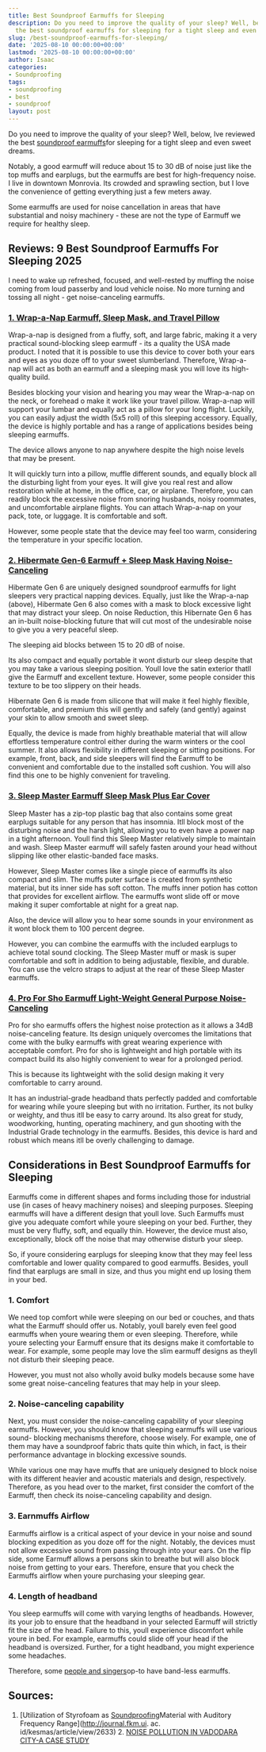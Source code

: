 ```yaml
---
title: Best Soundproof Earmuffs for Sleeping
description: Do you need to improve the quality of your sleep? Well, below, Ive reviewed
  the best soundproof earmuffs for sleeping for a tight sleep and even sweet dreams....
slug: /best-soundproof-earmuffs-for-sleeping/
date: '2025-08-10 00:00:00+00:00'
lastmod: '2025-08-10 00:00:00+00:00'
author: Isaac
categories:
- Soundproofing
tags:
- soundproofing
- best
- soundproof
layout: post
---
```

Do you need to improve the quality of your sleep? Well, below, Ive reviewed the best [soundproof earmuffs](https://patents.google.com/patent/US9585792B2/en)for sleeping for a tight sleep and even sweet dreams.

Notably, a good earmuff will reduce about 15 to 30 dB of noise just like the top muffs and earplugs, but the earmuffs are best for high-frequency noise. I live in downtown Monrovia. Its crowded and sprawling section, but I love the convenience of getting everything just a few meters away.

Some earmuffs are used for noise cancellation in areas that have substantial and noisy machinery - these are not the type of Earmuff we require for healthy sleep.

##  Reviews: 9 Best Soundproof Earmuffs For Sleeping 2025

I need to wake up refreshed, focused, and well-rested by muffing the noise coming from loud passerby and loud vehicle noise. No more turning and tossing all night - get noise-canceling earmuffs.

###  [1. Wrap-a-Nap Earmuff, Sleep Mask, and Travel Pillow](https://www.amazon.com/dp/B00ZTC56O4/?tag=p-policy-20)

Wrap-a-nap is designed from a fluffy, soft, and large fabric, making it a very practical sound-blocking sleep earmuff - its a quality the USA made product. I noted that it is possible to use this device to cover both your ears and eyes as you doze off to your sweet slumberland. Therefore, Wrap-a-nap will act as both an earmuff and a sleeping mask you will love its high-quality build.

Besides blocking your vision and hearing you may wear the Wrap-a-nap on the neck, or forehead o make it work like your travel pillow. Wrap-a-nap will support your lumbar and equally act as a pillow for your long flight. Luckily, you can easily adjust the width (5x5 roll) of this sleeping accessory. Equally, the device is highly portable and has a range of applications besides being sleeping earmuffs.

The device allows anyone to nap anywhere despite the high noise levels that may be present.

It will quickly turn into a pillow, muffle different sounds, and equally block all the disturbing light from your eyes. It will give you real rest and allow restoration while at home, in the office, car, or airplane. Therefore, you can readily block the excessive noise from snoring husbands, noisy roommates, and uncomfortable airplane flights. You can attach Wrap-a-nap on your pack, tote, or luggage. It is comfortable and soft.

However, some people state that the device may feel too warm, considering the temperature in your specific location.

###  [2. Hibermate Gen-6 Earmuff + Sleep Mask Having Noise-Canceling](https://www.amazon.com/dp/B07DHD4HPQ/?tag=p-policy-20)

Hibermate Gen 6 are uniquely designed soundproof earmuffs for light sleepers very practical napping devices. Equally, just like the Wrap-a-nap (above), Hibermate Gen 6 also comes with a mask to block excessive light that may distract your sleep. On noise Reduction, this Hibernate Gen 6 has an in-built noise-blocking future that will cut most of the undesirable noise to give you a very peaceful sleep.

The sleeping aid blocks between 15 to 20 dB of noise.

Its also compact and equally portable it wont disturb our sleep despite that you may take a various sleeping position. Youll love the satin exterior thatll give the Earmuff and excellent texture. However, some people consider this texture to be too slippery on their heads.

Hibernate Gen 6 is made from silicone that will make it feel highly flexible, comfortable, and premium this will gently and safely (and gently) against your skin to allow smooth and sweet sleep.

Equally, the device is made from highly breathable material that will allow effortless temperature control either during the warm winters or the cool summer. It also allows flexibility in different sleeping or sitting positions. For example, front, back, and side sleepers will find the Earmuff to be convenient and comfortable due to the installed soft cushion. You will also find this one to be highly convenient for traveling.

###  [3. Sleep Master Earmuff Sleep Mask Plus Ear Cover](https://www.amazon.com/dp/B0015NZ6FK/?tag=p-policy-20)

Sleep Master has a zip-top plastic bag that also contains some great earplugs suitable for any person that has insomnia. Itll block most of the disturbing noise and the harsh light, allowing you to even have a power nap in a tight afternoon. Youll find this Sleep Master relatively simple to maintain and wash. Sleep Master earmuff will safely fasten around your head without slipping like other elastic-banded face masks.

However, Sleep Master comes like a single piece of earmuffs its also compact and slim. The muffs puter surface is created from synthetic material, but its inner side has soft cotton. The muffs inner potion has cotton that provides for excellent airflow. The earmuffs wont slide off or move making it super comfortable at night for a great nap.

Also, the device will allow you to hear some sounds in your environment as it wont block them to 100 percent degree.

However, you can combine the earmuffs with the included earplugs to achieve total sound clocking. The Sleep Master muff or mask is super comfortable and soft in addition to being adjustable, flexible, and durable. You can use the velcro straps to adjust at the rear of these Sleep Master earmuffs.

###  [4. Pro For Sho Earmuff Light-Weight General Purpose Noise-Canceling](https://www.amazon.com/dp/B017RZ45F6/?tag=p-policy-20)

Pro for sho earmuffs offers the highest noise protection as it allows a 34dB noise-canceling feature. Its design uniquely overcomes the limitations that come with the bulky earmuffs with great wearing experience with acceptable comfort. Pro for sho is lightweight and high portable with its compact build its also highly convenient to wear for a prolonged period.

This is because its lightweight with the solid design making it very comfortable to carry around.

It has an industrial-grade headband thats perfectly padded and comfortable for wearing while youre sleeping but with no irritation. Further, its not bulky or weighty, and thus itll be easy to carry around. Its also great for study, woodworking, hunting, operating machinery, and gun shooting with the Industrial Grade technology in the earmuffs. Besides, this device is hard and robust which means itll be overly challenging to damage.

##  Considerations in Best Soundproof Earmuffs for Sleeping

Earmuffs come in different shapes and forms including those for industrial use (in cases of heavy machinery noises) and sleeping purposes. Sleeping earmuffs will have a different design that youll love. Such Earmuffs must give you adequate comfort while youre sleeping on your bed. Further, they must be very fluffy, soft, and equally thin. However, the device must also, exceptionally, block off the noise that may otherwise disturb your sleep.

So, if youre considering earplugs for sleeping know that they may feel less comfortable and lower quality compared to good earmuffs. Besides, youll find that earplugs are small in size, and thus you might end up losing them in your bed.

###  1. Comfort

We need top comfort while were sleeping on our bed or couches, and thats what the Earmuff should offer us. Notably, youll barely even feel good earmuffs when youre wearing them or even sleeping. Therefore, while youre selecting your Earmuff ensure that its designs make it comfortable to wear. For example, some people may love the slim earmuff designs as theyll not disturb their sleeping peace.

However, you must not also wholly avoid bulky models because some have some great noise-canceling features that may help in your sleep.

###  2. Noise-canceling capability

Next, you must consider the noise-canceling capability of your sleeping earmuffs. However, you should know that sleeping earmuffs will use various sound- blocking mechanisms therefore, choose wisely. For example, one of them may have a soundproof fabric thats quite thin which, in fact, is their performance advantage in blocking excessive sounds.

While various one may have muffs that are uniquely designed to block noise with its different heavier and acoustic materials and design, respectively. Therefore, as you head over to the market, first consider the comfort of the Earmuff, then check its noise-canceling capability and design.

###  3. Earnmuffs Airflow

Earmuffs airflow is a critical aspect of your device in your noise and sound blocking expedition as you doze off for the night. Notably, the devices must not allow excessive sound from passing through into your ears. On the flip side, some Earmuff allows a persons skin to breathe but will also block noise from getting to your ears. Therefore, ensure that you check the Earmuffs airflow when youre purchasing your sleeping gear.

###  4. Length of headband

You sleep earmuffs will come with varying lengths of headbands. However, its your job to ensure that the headband in your selected Earmuff will strictly fit the size of the head. Failure to this, youll experience discomfort while youre in bed. For example, earmuffs could slide off your head if the headband is oversized. Further, for a tight headband, you might experience some headaches.

Therefore, some [people and singers](https://pestpolicy.com/best-throat-lozenges-for-singers/)op-to have band-less earmuffs.

##  Sources:

1. [Utilization of Styrofoam as [Soundproofing](https://pestpolicy.com/soundproof-barn-doors/)Material with Auditory Frequency Range](http://journal.fkm.ui. ac. id/kesmas/article/view/2633) 2. [NOISE POLLUTION IN VADODARA CITY-A CASE STUDY](http://www.ijaerd.co.in/papers/finished_papers/NOISE%20POLLUTION%20IN%20VADODARA%20CITY%20-%20A%20CASE%20STUDY-35861.pdf)